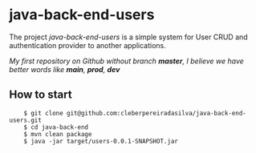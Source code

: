 
# java-back-end-users

The project *java-back-end-users* is a simple system for User CRUD and authentication provider to another applications.

*My first repository on Github without branch **master**, I believe we have better words like **main**, **prod**, **dev***


## How to start
```
	$ git clone git@github.com:cleberpereiradasilva/java-back-end-users.git
	$ cd java-back-end
	$ mvn clean package
	$ java -jar target/users-0.0.1-SNAPSHOT.jar

```



